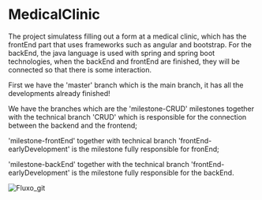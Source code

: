# MedicalClinic
The project simulatess filling out a form at a medical clinic, which has the frontEnd part that uses frameworks such as angular and bootstrap. For the backEnd, the java language is used with spring and spring boot technologies, when the backEnd and frontEnd are finished, they will be connected so that there is some interaction.


First we have the 'master' branch which is the main branch, it has all the developments already finished!

We have the branches which are the 'milestone-CRUD' milestones together with the technical branch 'CRUD' which is responsible for the connection between the backend and the frontend;

'milestone-frontEnd' together with technical branch 'frontEnd-earlyDevelopment' is the milestone fully responsible for fronEnd;


'milestone-backEnd' together with the technical branch 'frontEnd-earlyDevelopment' is the milestone fully responsible for the backEnd.

![Fluxo_git](https://user-images.githubusercontent.com/36972799/208477853-b22c4bd1-fe98-4395-a442-2ee068405002.png)
